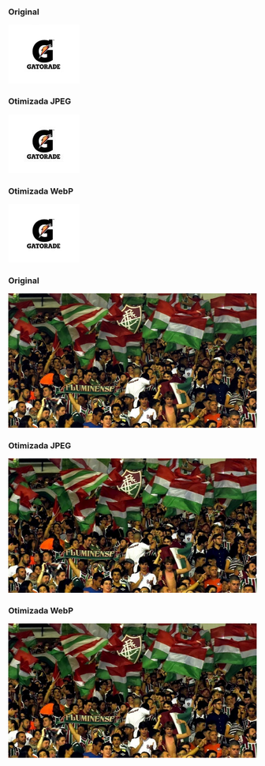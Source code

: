 ### Original

![](gatorade_original.jpg)

### Otimizada JPEG

![](gatorade_original%20(1).jpg)

### Otimizada WebP

![](gatorade_original.webp)

### Original

![](ingressos_banner.jpg)

### Otimizada JPEG

![](ingressos_banner%20(1).jpg)

### Otimizada WebP

![](ingressos_banner.webp)